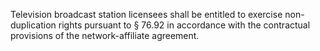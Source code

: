 Television broadcast station licensees shall be entitled to exercise non-duplication rights pursuant to § 76.92 in accordance with the contractual provisions of the network-affiliate agreement.

